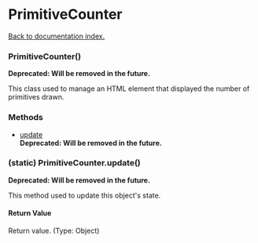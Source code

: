 # PrimitiveCounter

[Back to documentation index.](index.md)

 <a name='PrimitiveCounter'></a>
### PrimitiveCounter()

<b>Deprecated: Will be removed in the future.</b>

This class used to manage an HTML element
that displayed the number of primitives drawn.

### Methods

* [update](#PrimitiveCounter.update)<br><b>Deprecated: Will be removed in the future.</b>

 <a name='PrimitiveCounter.update'></a>
### (static) PrimitiveCounter.update()

<b>Deprecated: Will be removed in the future.</b>

This method used to update this object's state.

#### Return Value

Return value. (Type: Object)
